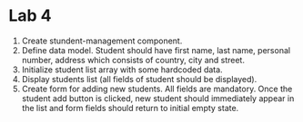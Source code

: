 # Lab 4

1. Create stundent-management component.
2. Define data model. Student should have first name, last name, personal number, address which consists of country, city and street. 
3. Initialize student list array with some hardcoded data.
4. Display students list (all fields of student should be displayed).
5. Create form for adding new students. All fields are mandatory. Once the student add button is clicked, new student should immediately appear in the list and form fields should return to initial empty state.

